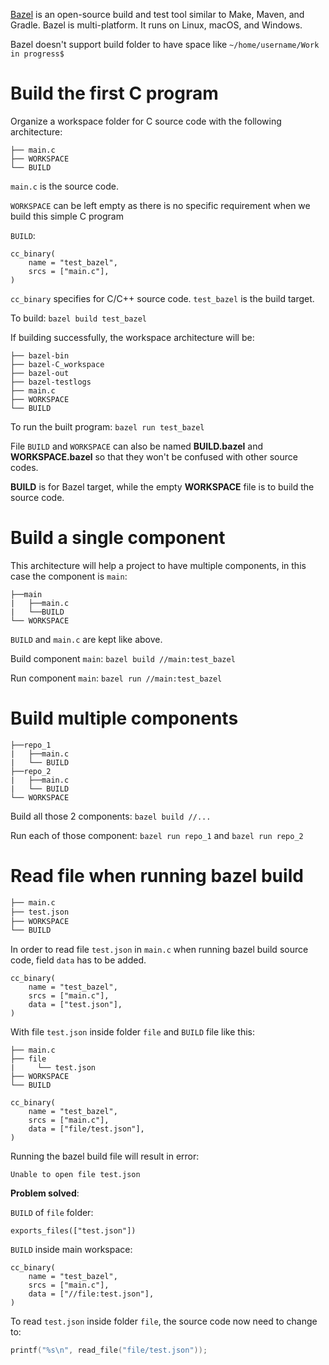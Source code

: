 [Bazel](https://github.com/TranPhucVinh/Linux-Shell/blob/master/Bash%20script/Build%20automation%20tools/Bazel.md) is an open-source build and test tool similar to Make, Maven, and Gradle. Bazel is multi-platform. It runs on Linux, macOS, and Windows.

Bazel doesn't support build folder to have space like ``~/home/username/Work in progress$``

# Build the first C program

Organize a workspace folder for C source code with the following architecture:

```
├── main.c
├── WORKSPACE
└── BUILD
```

``main.c`` is the source code.

``WORKSPACE`` can be left empty as there is no specific requirement when we build this simple C program

``BUILD``:

```
cc_binary(
    name = "test_bazel",
    srcs = ["main.c"],
)
```

``cc_binary`` specifies for C/C++ source code. ``test_bazel`` is the build target.

To build: ``bazel build test_bazel``

If building successfully, the workspace architecture will be:

```
├── bazel-bin
├── bazel-C_workspace
├── bazel-out
├── bazel-testlogs
├── main.c
├── WORKSPACE
└── BUILD
```

To run the built program: ``bazel run test_bazel``

File ``BUILD`` and ``WORKSPACE`` can also be named **BUILD.bazel** and **WORKSPACE.bazel** so that they won't be confused with other source codes.

**BUILD** is for Bazel target, while the empty **WORKSPACE** file is to build the source code.
# Build a single component

This architecture will help a project to have multiple components, in this case the component is ``main``:

```
├──main
|	├──main.c
|	└──BUILD
└── WORKSPACE
```

``BUILD`` and ``main.c`` are kept like above.

Build component ``main``: ``bazel build //main:test_bazel``

Run component ``main``: ``bazel run //main:test_bazel``

# Build multiple components
```
├──repo_1
|	├──main.c
|	└── BUILD
├──repo_2
|	├──main.c
|	└── BUILD
└── WORKSPACE
```
Build all those 2 components: ``bazel build //...``

Run each of those component: ``bazel run repo_1`` and ``bazel run repo_2``
# Read file when running bazel build

```sh
├── main.c
├── test.json
├── WORKSPACE
└── BUILD
```

In order to read file ``test.json`` in ``main.c`` when running bazel build source code, field ``data`` has to be added.

```
cc_binary(
    name = "test_bazel",
    srcs = ["main.c"],
    data = ["test.json"],
)
```

With file ``test.json`` inside folder ``file`` and ``BUILD`` file like this:

```
├── main.c
├── file
|	  └── test.json
├── WORKSPACE
└── BUILD
```

```
cc_binary(
    name = "test_bazel",
    srcs = ["main.c"],
    data = ["file/test.json"],
)
```

Running the bazel build file will result in error:

```
Unable to open file test.json
```

**Problem solved**:

``BUILD`` of ``file`` folder:

```
exports_files(["test.json"])
```

``BUILD`` inside main workspace:

```
cc_binary(
    name = "test_bazel",
    srcs = ["main.c"],
    data = ["//file:test.json"],
)
```

To read ``test.json`` inside folder ``file``, the source code now need to change to:

```c
printf("%s\n", read_file("file/test.json"));
```
